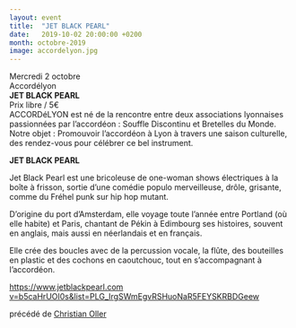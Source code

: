 ```yaml
---
layout: event
title:  "JET BLACK PEARL"
date:   2019-10-02 20:00:00 +0200
month: octobre-2019
image: accordelyon.jpg
---
```




Mercredi 2 octobre  
Accordélyon  
**JET BLACK PEARL**  
Prix libre / 5€  
ACCORDéLYON est né de la rencontre entre deux associations lyonnaises passionnées par l’accordéon : Souffle Discontinu et Bretelles du Monde. Notre objet : Promouvoir l’accordéon à Lyon à travers une saison culturelle, des rendez-vous pour célébrer ce bel instrument.

**JET BLACK PEARL**

Jet Black Pearl est une bricoleuse de one-woman shows électriques à la boîte à frisson, sortie d’une comédie populo merveilleuse, drôle, grisante, comme du Fréhel punk sur hip hop mutant.

D’origine du port d’Amsterdam, elle voyage toute l’année entre Portland (où elle habite) et Paris, chantant de Pékin à Edimbourg ses histoires, souvent en anglais, mais aussi en néerlandais et en français.

Elle crée des boucles avec de la percussion vocale, la flûte, des bouteilles en plastic et des cochons en caoutchouc, tout en s’accompagnant à l’accordéon.

<a href="https://www.jetblackpearl.com/?fbclid=IwAR3NWLiFdMS0z1I2iStE3jhzV1Ev6Ut9JRGfOTC7J-l-NRfX2QYUoNexSh8" target="_blank" rel="nofollow noopener noreferrer">https://www.jetblackpearl.com</a>  
<a href="https://www.youtube.com/watch?v=b5caHrUOI0s&list=PLG_IrgSWmEgvRSHuoNaR5FEYSKRBDGeew&fbclid=IwAR2Edwekvi-nPKWJ7QZln7Va67ENy4gjX80E-tMoiDuCXGyFFg5PPdjhZFs" target="_blank" rel="nofollow noopener noreferrer">v=b5caHrUOI0s&list=PLG_IrgSWmEgvRSHuoNaR5FEYSKRBDGeew</a>

précédé de <a href="https://www.facebook.com/christian.oller.58" target="_blank" rel="noopener noreferrer">Christian Oller</a>